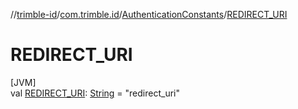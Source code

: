//[trimble-id](../../../index.md)/[com.trimble.id](../index.md)/[AuthenticationConstants](index.md)/[REDIRECT_URI](-r-e-d-i-r-e-c-t_-u-r-i.md)

# REDIRECT_URI

[JVM]\
val [REDIRECT_URI](-r-e-d-i-r-e-c-t_-u-r-i.md): [String](https://docs.oracle.com/javase/8/docs/api/java/lang/String.html) = &quot;redirect_uri&quot;
